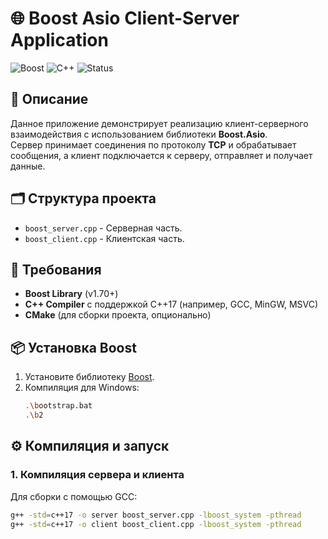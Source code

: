 # 🌐 Boost Asio Client-Server Application

![Boost](https://img.shields.io/badge/Boost-1.83-blue)
![C++](https://img.shields.io/badge/C%2B%2B-17-brightgreen)
![Status](https://img.shields.io/badge/Status-Working-success)

## 📜 Описание
Данное приложение демонстрирует реализацию клиент-серверного взаимодействия с использованием библиотеки **Boost.Asio**.  
Сервер принимает соединения по протоколу **TCP** и обрабатывает сообщения, а клиент подключается к серверу, отправляет и получает данные.

## 🗂 Структура проекта
- `boost_server.cpp` - Серверная часть.
- `boost_client.cpp` - Клиентская часть.

## 🚀 Требования
- **Boost Library** (v1.70+)
- **C++ Compiler** с поддержкой C++17 (например, GCC, MinGW, MSVC)
- **CMake** (для сборки проекта, опционально)

## 📦 Установка Boost
1. Установите библиотеку [Boost](https://www.boost.org/).
2. Компиляция для Windows:
    ```bash
    .\bootstrap.bat
    .\b2
    ```

## ⚙️ Компиляция и запуск

### 1. Компиляция сервера и клиента
Для сборки с помощью GCC:
```bash
g++ -std=c++17 -o server boost_server.cpp -lboost_system -pthread
g++ -std=c++17 -o client boost_client.cpp -lboost_system -pthread
